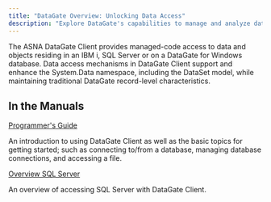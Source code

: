 ```yaml
---
title: "DataGate Overview: Unlocking Data Access"
description: "Explore DataGate's capabilities to manage and analyze data efficiently. This overview introduces features, benefits, and use cases."
---
```


The ASNA DataGate Client provides managed-code access to data and objects residing in an IBM i, SQL Server or on a DataGate for Windows database. Data access mechanisms in DataGate Client support and enhance the System.Data namespace, including the DataSet model, while maintaining traditional DataGate record-level characteristics.

## In the Manuals

[Programmer's Guide](programmers-guide/programmers-guide-main.html) 

An introduction to using DataGate Client as well as the basic topics for getting started; such as connecting to/from a database, managing database connections, and accessing a file. 

[Overview SQL Server](on-sql-server/dg-on-sql-server-overview.html) 

An overview of accessing SQL Server with DataGate Client.
